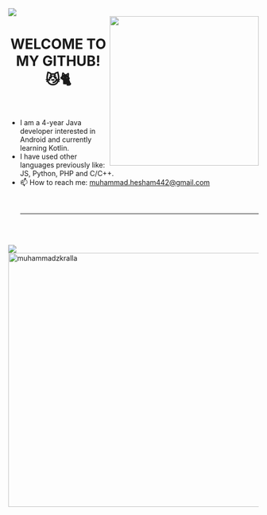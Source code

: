 <img src = "https://1.bp.blogspot.com/-7A4WynwLsMw/XbBpCXG8fHI/AAAAAAAAMt4/uOa1bpLskYgrwGbllhSu2SDj_Mig8SXJQCLcBGAsYHQ/s1600/2000_600px.gif" >
<br>
<img align = "right" width = "300" src = "https://cdn.dribbble.com/users/1603428/screenshots/4158705/mob-dev.gif">
<h1 align="center">WELCOME TO MY GITHUB! 😼🐈</h1>
<br>

<!--
**muhammadzkralla/muhammadzkralla** is a ✨ _special_ ✨ repository because its `README.md` (this file) appears on your GitHub profile.

Here are some ideas to get you started:

-->

- I am a 4-year Java developer interested in Android and currently learning Kotlin.
- I have used other languages previously like: JS, Python, PHP and C/C++.
- 📫 How to reach me: muhammad.hesham442@gmail.com <br> <br> <br> <hr>

 
 <br><br>

<img align = "center" src="https://streak-stats.demolab.com?user=muhammadzkralla&theme=chartreuse-dark"/> 
<img align = "center" src="https://github-readme-stats.vercel.app/api/top-langs?username=muhammadzkralla&langs_count=10&show_icons=true&locale=en&theme=tokyonight" alt="muhammadzkralla" height="510px"/>
